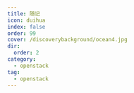 ```yaml
---
title: 随记
icon: duihua
index: false
order: 99
cover: /discoverybackground/ocean4.jpg
dir:
  order: 2
category:
  - openstack
tag:
  - openstack
---
```




<Catalog />
